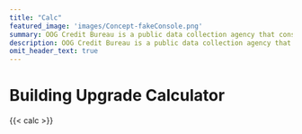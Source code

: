 ```yaml
---
title: "Calc"
featured_image: 'images/Concept-fakeConsole.png'
summary: OOG Credit Bureau is a public data collection agency that consolidates information on borrowers and provides it to potential lenders.
description: OOG Credit Bureau is a public data collection agency that consolidates information on borrowers and provides it to potential lenders.
omit_header_text: true
---
```


# Building Upgrade Calculator

{{< calc >}}

